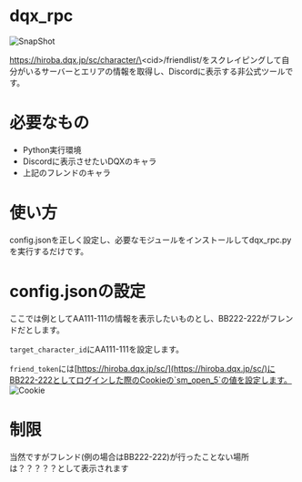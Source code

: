 # dqx_rpc
![SnapShot](https://cdn.discordapp.com/attachments/866343429223088198/1031527930716762172/2022-10-17_200718.png)

https://hiroba.dqx.jp/sc/character/\<cid\>/friendlist/をスクレイピングして自分がいるサーバーとエリアの情報を取得し、Discordに表示する非公式ツールです。

# 必要なもの

* Python実行環境
* Discordに表示させたいDQXのキャラ
* 上記のフレンドのキャラ

# 使い方
config.jsonを正しく設定し、必要なモジュールをインストールしてdqx_rpc.pyを実行するだけです。

# config.jsonの設定

ここでは例としてAA111-111の情報を表示したいものとし、BB222-222がフレンドだとします。

`target_character_id`にAA111-111を設定します。

`friend_token`には[https://hiroba.dqx.jp/sc/](https://hiroba.dqx.jp/sc/)にBB222-222としてログインした際のCookieの`sm_open_5`の値を設定します。
![Cookie](https://cdn.discordapp.com/attachments/866343429223088198/1031528207222059078/token_open_sm5.png)

# 制限

当然ですがフレンド(例の場合はBB222-222)が行ったことない場所は？？？？？として表示されます